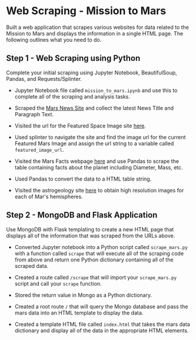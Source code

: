 # Web Scraping - Mission to Mars

Built a web application that scrapes various websites for data related to the Mission to Mars and displays the information in a single HTML page. The following outlines what you need to do.

## Step 1 - Web Scraping using Python

Complete your initial scraping using Jupyter Notebook, BeautifulSoup, Pandas, and Requests/Splinter.

* Jupyter Notebook file called `mission_to_mars.ipynb` and use this to complete all of the scraping and analysis tasks. 

* Scraped the [Mars News Site](https://redplanetscience.com/) and collect the latest News Title and Paragraph Text. 

* Visited the url for the Featured Space Image site [here](https://spaceimages-mars.com).

* Used splinter to navigate the site and find the image url for the current Featured Mars Image and assign the url string to a variable called `featured_image_url`.

* Visited the Mars Facts webpage [here](https://galaxyfacts-mars.com) and use Pandas to scrape the table containing facts about the planet including Diameter, Mass, etc.

* Used Pandas to convert the data to a HTML table string.

* Visited the astrogeology site [here](https://marshemispheres.com/) to obtain high resolution images for each of Mar's hemispheres.


## Step 2 - MongoDB and Flask Application

Use MongoDB with Flask templating to create a new HTML page that displays all of the information that was scraped from the URLs above.

* Converted Jupyter notebook into a Python script called `scrape_mars.py` with a function called `scrape` that will execute all of the scraping code from above and return one Python dictionary containing all of the scraped data.

* Created a route called `/scrape` that will import your `scrape_mars.py` script and call your `scrape` function.

* Stored the return value in Mongo as a Python dictionary.

* Created a root route `/` that will query the Mongo database and pass the mars data into an HTML template to display the data.

* Created a template HTML file called `index.html` that takes the mars data dictionary and display all of the data in the appropriate HTML elements. 

